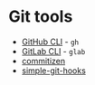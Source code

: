 # Git tools

- [GitHub CLI](https://cli.github.com/) - `gh`
- [GitLab CLI](https://docs.gitlab.com/ee/integration/glab/) - `glab`
- [commitizen](https://github.com/commitizen/cz-cli)
- [simple-git-hooks](https://github.com/toplenboren/simple-git-hooks)
